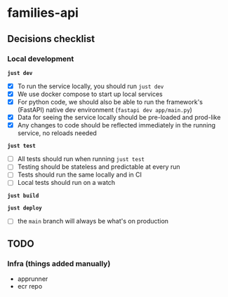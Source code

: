 # families-api

## Decisions checklist

### Local development

**`just dev`**

- [x] To run the service locally, you should run `just dev`
- [x] We use docker compose to start up local services
- [x] For python code, we should also be able to run the framework's (FastAPI) native dev environment (`fastapi dev app/main.py`)
- [x] Data for seeing the service locally should be pre-loaded and prod-like
- [x] Any changes to code should be reflected immediately in the running service, no reloads needed

**`just test`**

- [ ] All tests should run when running `just test`
- [ ] Testing should be stateless and predictable at every run
- [ ] Tests should run the same locally and in CI
- [ ] Local tests should run on a watch

**`just build`**

**`just deploy`**

- [ ] the `main` branch will always be what's on production

## TODO

### Infra (things added manually)

- apprunner
- ecr repo
